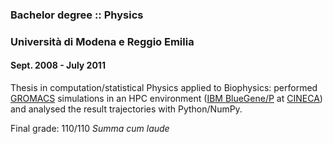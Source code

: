 ### Bachelor degree :: Physics
### Università di Modena e Reggio Emilia
#### Sept. 2008 - July 2011
Thesis in computation/statistical Physics applied to Biophysics: performed
[GROMACS](https://www.gromacs.org/) simulations in an HPC environment ([IBM BlueGene/P](https://en.wikipedia.org/wiki/IBM_Blue_Gene) at [CINECA](https://www.cineca.it/en)) and analysed the result trajectories with Python/NumPy.

Final grade: 110/110 _Summa cum laude_